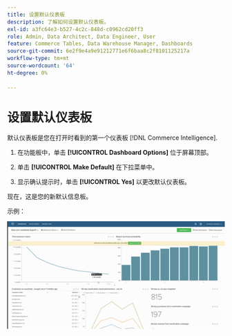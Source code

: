 ```yaml
---
title: 设置默认仪表板
description: 了解如何设置默认仪表板。
exl-id: a3fc64e3-b527-4c2c-848d-c0962cd20ff3
role: Admin, Data Architect, Data Engineer, User
feature: Commerce Tables, Data Warehouse Manager, Dashboards
source-git-commit: 6e2f9e4a9e91212771e6f6baa8c2f8101125217a
workflow-type: tm+mt
source-wordcount: '64'
ht-degree: 0%

---
```


# 设置默认仪表板

默认仪表板是您在打开时看到的第一个仪表板 [!DNL Commerce Intelligence].

1. 在功能板中，单击 **[!UICONTROL Dashboard Options]** 位于屏幕顶部。

1. 单击 **[!UICONTROL Make Default]** 在下拉菜单中。

1. 显示确认提示时，单击 **[!UICONTROL Yes]** 以更改默认仪表板。

现在，这是您的新默认信息板。

示例：

![默认仪表板](../../assets/default_dashboard.gif)
